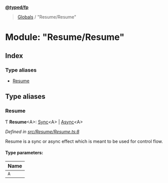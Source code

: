 **[@typed/fp](../README.md)**

> [Globals](../globals.md) / "Resume/Resume"

# Module: "Resume/Resume"

## Index

### Type aliases

* [Resume](_resume_resume_.md#resume)

## Type aliases

### Resume

Ƭ  **Resume**\<A>: [Sync](../interfaces/_resume_sync_.sync.md)\<A> \| [Async](../interfaces/_resume_async_.async.md)\<A>

*Defined in [src/Resume/Resume.ts:8](https://github.com/TylorS/typed-fp/blob/6ccb290/src/Resume/Resume.ts#L8)*

Resume is a sync or async effect which is meant to be used
for control flow.

#### Type parameters:

Name |
------ |
`A` |
